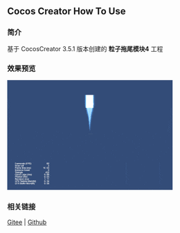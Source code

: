 ## Cocos Creator How To Use

### 简介

基于 CocosCreator 3.5.1 版本创建的 **粒子拖尾模块4** 工程

### 效果预览
![image](../../../gif/202203/2022030535.gif)

### 相关链接
[Gitee](https://gitee.com/mirrors_cocos-creator/test-cases-3d/blob/v3.0/assets/cases/particle) | [Github](https://github.com/cocos-creator/test-cases-3d/blob/v3.0/assets/cases/particle)